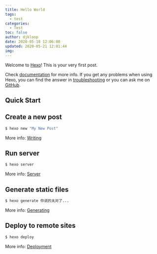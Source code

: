 ```yaml
---
title: Hello World
tags:
  - test
categories:
  - Test
toc: false
author: djkloop
date: 2020-05-18 12:06:00
updated: 2020-05-21 12:01:44
img:
---
```


Welcome to [Hexo](https://hexo.io/)! This is your very first post. 

Check [documentation](https://hexo.io/docs/) for more info. If you get any problems when using Hexo, you can find the answer in [troubleshooting](https://hexo.io/docs/troubleshooting.html) or you can ask me on [GitHub](https://github.com/hexojs/hexo/issues).

## Quick Start

<!-- more -->

## Create a new post

``` bash
$ hexo new "My New Post"
```

More info: [Writing](https://hexo.io/docs/writing.html)

## Run server

``` bash
$ hexo server
```

More info: [Server](https://hexo.io/docs/server.html)

## Generate static files

``` bash
$ hexo generate 你说的太对了...
```

More info: [Generating](https://hexo.io/docs/generating.html)

## Deploy to remote sites

``` bash
$ hexo deploy
```

More info: [Deployment](https://hexo.io/docs/one-command-deployment.html)